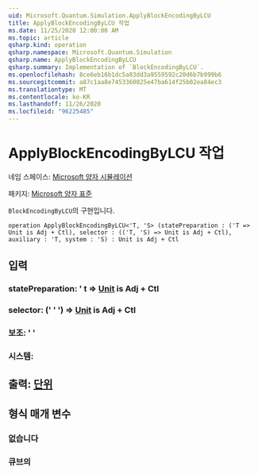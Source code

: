 ```yaml
---
uid: Microsoft.Quantum.Simulation.ApplyBlockEncodingByLCU
title: ApplyBlockEncodingByLCU 작업
ms.date: 11/25/2020 12:00:00 AM
ms.topic: article
qsharp.kind: operation
qsharp.namespace: Microsoft.Quantum.Simulation
qsharp.name: ApplyBlockEncodingByLCU
qsharp.summary: Implementation of `BlockEncodingByLCU`.
ms.openlocfilehash: 8ce6eb16b1dc5a83dd3a9559592c20d6b7b999b6
ms.sourcegitcommit: a87c1aa8e7453360025e47ba614f25b02ea84ec3
ms.translationtype: MT
ms.contentlocale: ko-KR
ms.lasthandoff: 11/26/2020
ms.locfileid: "96225485"
---
```

# <a name="applyblockencodingbylcu-operation"></a>ApplyBlockEncodingByLCU 작업

네임 스페이스: [Microsoft 양자 시뮬레이션](xref:Microsoft.Quantum.Simulation)

패키지: [Microsoft 양자 표준](https://nuget.org/packages/Microsoft.Quantum.Standard)


`BlockEncodingByLCU`의 구현입니다.

```qsharp
operation ApplyBlockEncodingByLCU<'T, 'S> (statePreparation : ('T => Unit is Adj + Ctl), selector : (('T, 'S) => Unit is Adj + Ctl), auxiliary : 'T, system : 'S) : Unit is Adj + Ctl
```


## <a name="input"></a>입력

### <a name="statepreparation--t--unit--is-adj--ctl"></a>statePreparation: ' t => [Unit](xref:microsoft.quantum.lang-ref.unit)  is Adj + Ctl




### <a name="selector--ts--unit--is-adj--ctl"></a>selector: (' ' ') => [Unit](xref:microsoft.quantum.lang-ref.unit)  is Adj + Ctl




### <a name="auxiliary--t"></a>보조: ' '




### <a name="system--s"></a>시스템:





## <a name="output--unit"></a>출력: [단위](xref:microsoft.quantum.lang-ref.unit)



## <a name="type-parameters"></a>형식 매개 변수

### <a name="t"></a>없습니다


### <a name="s"></a>큐브의

